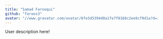```yaml
---
title: "Samad Farooqui"
github: "faroos3"
avatar: "//www.gravatar.com/avatar/8fe3d5394d0a1fe7f8168c2ee9cf9d1a?d=identicon"
---
```


User description here!

